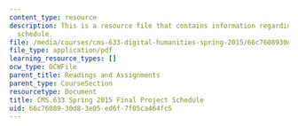 ```yaml
---
content_type: resource
description: This is a resource file that contains information regarding final project
  schedule.
file: /media/courses/cms-633-digital-humanities-spring-2015/66c7608930d83e05ed6f7f05ca464fc5_MITCMS_633S15_FinalProject.pdf
file_type: application/pdf
learning_resource_types: []
ocw_type: OCWFile
parent_title: Readings and Assignments
parent_type: CourseSection
resourcetype: Document
title: CMS.633 Spring 2015 Final Project Schedule
uid: 66c76089-30d8-3e05-ed6f-7f05ca464fc5
---
```

